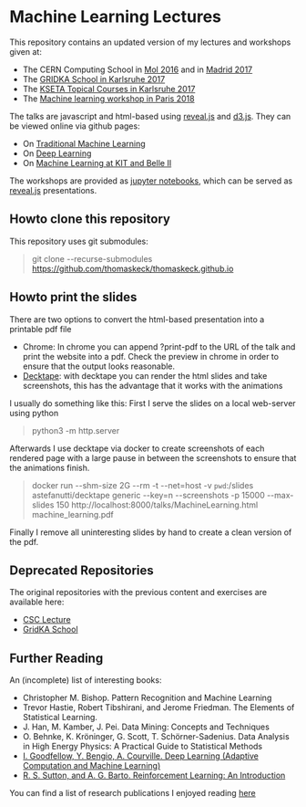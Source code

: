 # Machine Learning Lectures

This repository contains an updated version of my lectures and workshops given at:
  - The CERN Computing School in [Mol 2016](https://indico.cern.ch/event/502875/) and in [Madrid 2017](https://indico.cern.ch/event/581756/)
  - The [GRIDKA School in Karlsruhe 2017](https://indico.scc.kit.edu/indico/event/285/)
  - The [KSETA Topical Courses in Karlsruhe 2017](http://www.kseta.kit.edu/690.php)
  - The [Machine learning workshop in Paris 2018](http://www2.iap.fr/users/charnock/conferences/ML2018)

The talks are javascript and html-based using [reveal.js](https://revealjs.com/) and [d3.js](https://d3js.org/). They can be viewed online via github pages:
  - On [Traditional Machine Learning](https://thomaskeck.github.io/talks/MachineLearning.html)
  - On [Deep Learning](https://thomaskeck.github.io/talks/DeepLearning.html)
  - On [Machine Learning at KIT and Belle II](https://thomaskeck.github.io/talks/PhDThesis.html)

The workshops are provided as [jupyter notebooks](http://jupyter.org/), which can be served as [reveal.js](https://revealjs.com/) presentations.

## Howto clone this repository

This repository uses git submodules:

> git clone --recurse-submodules https://github.com/thomaskeck/thomaskeck.github.io


## Howto print the slides

There are two options to convert the html-based presentation into a printable pdf file
- Chrome: In chrome you can append ?print-pdf to the URL of the talk and print the website into a pdf. Check the preview in chrome in order to ensure that the output looks reasonable.
- [Decktape](https://github.com/astefanutti/decktape): with decktape you can render the html slides and take screenshots, this has the advantage that it works with the animations

I usually do something like this:
First I serve the slides on a local web-server using python

> python3 -m http.server

Afterwards I use decktape via docker to create screenshots of each rendered page with a large pause in between the screenshots to ensure that the animations finish.

> docker run --shm-size 2G --rm -t --net=host -v `pwd`:/slides astefanutti/decktape  generic --key=n --screenshots -p 15000 --max-slides 150 http://localhost:8000/talks/MachineLearning.html machine_learning.pdf

Finally I remove all uninteresting slides by hand to create a clean version of the pdf.

## Deprecated Repositories

The original repositories with the previous content and exercises are available here:
  - [CSC Lecture](https://github.com/thomaskeck/MultivariateClassificationLecture)
  - [GridKA School](https://github.com/thomaskeck/GridKaSchool)


## Further Reading

An (incomplete) list of interesting books:

  - Christopher M. Bishop. Pattern Recognition and Machine Learning
  - Trevor Hastie, Robert Tibshirani, and Jerome Friedman. The Elements of Statistical Learning.
  - J. Han, M. Kamber, J. Pei. Data Mining: Concepts and Techniques 
  - O. Behnke, K. Kröninger, G. Scott, T. Schörner-Sadenius. Data Analysis in High Energy Physics: A Practical Guide to Statistical Methods
  - [I. Goodfellow, Y. Bengio, A. Courville. Deep Learning (Adaptive Computation and Machine Learning)](http://www.deeplearningbook.org/)
  - [R. S. Sutton, and A. G. Barto. Reinforcement Learning: An Introduction](http://incompleteideas.net/book/the-book-2nd.html)


You can find a list of research publications I enjoyed reading [here](https://thomaskeck.github.io/articles/)


